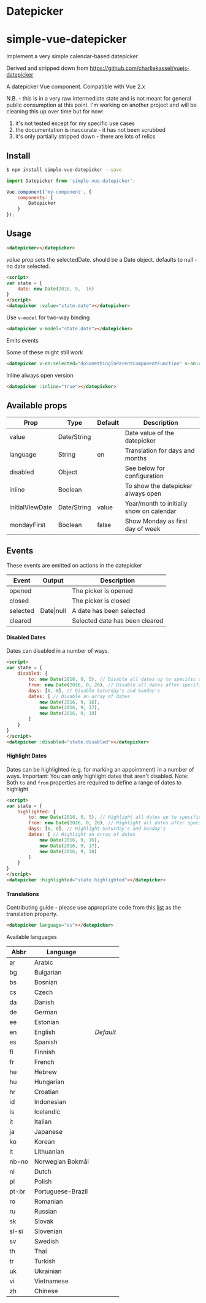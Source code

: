 # Datepicker

# simple-vue-datepicker
Implement a very simple calendar-based datepicker

Derived and stripped down from https://github.com/charliekassel/vuejs-datepicker


A datepicker Vue component. Compatible with Vue 2.x

N.B. - this is in a very raw intermediate state and is not meant for general public consumption at this point. I'm working on another project and will be cleaning this up over time but for now:

1. it's not tested except for my specific use cases
2. the documentation is inaccurate - it has not been scrubbed
3. it's only partially stripped down - there are lots of relics

## Install

``` bash
$ npm install simple-vue-datepicker --save
```
``` javascript
import Datepicker from 'simple-vue-datepicker';

Vue.component('my-component', {
    components: {
        Datepicker
    }
});
```


## Usage

``` html
<datepicker></datepicker>
```

*value* prop sets the selectedDate. should be a Date object. defaults to null - no date selected.

``` html
<script>
var state = {
    date: new Date(2016, 9,  16)
}
</script>
<datepicker :value="state.date"></datepicker>
```

Use `v-model` for two-way binding
``` html
<datepicker v-model="state.date"></datepicker>
```

Emits events

Some of these might still work
``` html
<datepicker v-on:selected="doSomethingInParentComponentFunction" v-on:opened="datepickerOpenedFunction" v-on:closed="datepickerClosedFunction">
```
Inline always open version
``` html
<datepicker :inline="true"></datepicker>
```
## Available props

| Prop                  | Type         | Default     | Description                              |
|-----------------------|--------------|-------------|------------------------------------------|
| value                 | Date/String  |             | Date value of the datepicker             |
| language              | String       | en          | Translation for days and months          |
| disabled              | Object       |             | See below for configuration              |
| inline                | Boolean      |             | To show the datepicker always open       |
| initialViewDate       | Date/String  | value       | Year/month to initially show on calendar |
| mondayFirst           | Boolean      | false       | Show Monday as first day of week         |

## Events

These events are emitted on actions in the datepicker

| Event         | Output     | Description                   |
|---------------|------------|-------------------------------|
| opened        |            | The picker is opened          |
| closed        |            | The picker is closed          |
| selected      | Date\|null | A date has been selected      |
| cleared       |            | Selected date has been cleared|


#### Disabled Dates
Dates can disabled in a number of ways.

``` html
<script>
var state = {
    disabled: {
        to: new Date(2016, 0, 5), // Disable all dates up to specific date
        from: new Date(2016, 0, 26), // Disable all dates after specific date
        days: [6, 0], // Disable Saturday's and Sunday's
        dates: [ // Disable an array of dates
            new Date(2016, 9, 16),
            new Date(2016, 9, 17),
            new Date(2016, 9, 18)
        ]
    }
}
</script>
<datepicker :disabled="state.disabled"></datepicker>
```

#### Highlight Dates
Dates can be highlighted (e.g. for marking an appointment) in a number of ways. Important: You can only highlight dates that aren't disabled.
Note: Both `to` and `from` properties are required to define a range of dates to highlight

``` html
<script>
var state = {
    highlighted: {
        to: new Date(2016, 0, 5), // Highlight all dates up to specific date
        from: new Date(2016, 0, 26), // Highlight all dates after specific date
        days: [6, 0], // Highlight Saturday's and Sunday's
        dates: [ // Highlight an array of dates
            new Date(2016, 9, 16),
            new Date(2016, 9, 17),
            new Date(2016, 9, 18)
        ]
    }
}
</script>
<datepicker :highlighted="state.highlighted"></datepicker>
```


#### Translations

Contributing guide - please use appropriate code from this [list](http://www.iana.org/assignments/language-subtag-registry/language-subtag-registry) as the translation property.

``` html
<datepicker language="es"></datepicker>
```
Available languages

| Abbr        | Language         |          |
| ----------- |------------------|----------|
| ar          | Arabic           |          |
| bg          | Bulgarian        |          |
| bs          | Bosnian          |          |
| cs          | Czech            |          |
| da          | Danish           |          |
| de          | German           |          |
| ee          | Estonian         |          |
| en          | English          | *Default*|
| es          | Spanish          |          |
| fi          | Finnish          |          |
| fr          | French           |          |
| he          | Hebrew           |          |
| hu          | Hungarian        |          |
| hr          | Croatian         |          |
| id          | Indonesian       |          |
| is          | Icelandic        |          |
| it          | Italian          |          |
| ja          | Japanese         |          |
| ko          | Korean           |          |
| lt          | Lithuanian       |          |
| nb-no       | Norwegian Bokmål |          |
| nl          | Dutch            |          |
| pl          | Polish           |          |
| pt-br       | Portuguese-Brazil|          |
| ro          | Romanian         |          |
| ru          | Russian          |          |
| sk          | Slovak           |          |
| sl-si       | Slovenian        |          |
| sv          | Swedish          |          |
| th          | Thai             |          |
| tr          | Turkish          |          |
| uk          | Ukrainian        |          |
| vi          | Vietnamese       |          |
| zh          | Chinese          |          |




